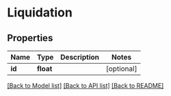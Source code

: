 # Liquidation

## Properties
Name | Type | Description | Notes
------------ | ------------- | ------------- | -------------
**id** | **float** |  | [optional] 

[[Back to Model list]](../README.md#documentation-for-models) [[Back to API list]](../README.md#documentation-for-api-endpoints) [[Back to README]](../README.md)


